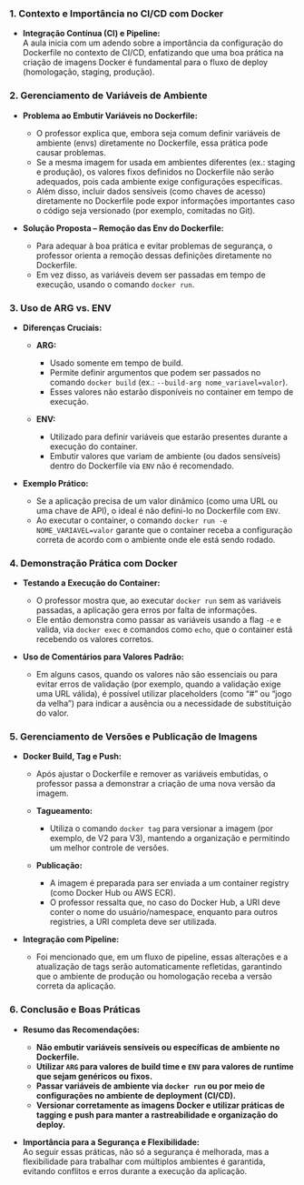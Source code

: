 ### 1. **Contexto e Importância no CI/CD com Docker**

- **Integração Contínua (CI) e Pipeline:**  
  A aula inicia com um adendo sobre a importância da configuração do Dockerfile no contexto de CI/CD, enfatizando que uma boa prática na criação de imagens Docker é fundamental para o fluxo de deploy (homologação, staging, produção).

### 2. **Gerenciamento de Variáveis de Ambiente**

- **Problema ao Embutir Variáveis no Dockerfile:**  
  - O professor explica que, embora seja comum definir variáveis de ambiente (envs) diretamente no Dockerfile, essa prática pode causar problemas.  
  - Se a mesma imagem for usada em ambientes diferentes (ex.: staging e produção), os valores fixos definidos no Dockerfile não serão adequados, pois cada ambiente exige configurações específicas.
  - Além disso, incluir dados sensíveis (como chaves de acesso) diretamente no Dockerfile pode expor informações importantes caso o código seja versionado (por exemplo, comitadas no Git).

- **Solução Proposta – Remoção das Env do Dockerfile:**  
  - Para adequar à boa prática e evitar problemas de segurança, o professor orienta a remoção dessas definições diretamente no Dockerfile.
  - Em vez disso, as variáveis devem ser passadas em tempo de execução, usando o comando `docker run`.

### 3. **Uso de ARG vs. ENV**

- **Diferenças Cruciais:**
  - **ARG:**  
    - Usado somente em tempo de build.  
    - Permite definir argumentos que podem ser passados no comando `docker build` (ex.: `--build-arg nome_variavel=valor`).  
    - Esses valores não estarão disponíveis no container em tempo de execução.
    
  - **ENV:**  
    - Utilizado para definir variáveis que estarão presentes durante a execução do container.
    - Embutir valores que variam de ambiente (ou dados sensíveis) dentro do Dockerfile via `ENV` não é recomendado.
    
- **Exemplo Prático:**  
  - Se a aplicação precisa de um valor dinâmico (como uma URL ou uma chave de API), o ideal é não defini-lo no Dockerfile com `ENV`.  
  - Ao executar o container, o comando `docker run -e NOME_VARIAVEL=valor` garante que o container receba a configuração correta de acordo com o ambiente onde ele está sendo rodado.

### 4. **Demonstração Prática com Docker**

- **Testando a Execução do Container:**
  - O professor mostra que, ao executar `docker run` sem as variáveis passadas, a aplicação gera erros por falta de informações.
  - Ele então demonstra como passar as variáveis usando a flag `-e` e valida, via `docker exec` e comandos como `echo`, que o container está recebendo os valores corretos.

- **Uso de Comentários para Valores Padrão:**  
  - Em alguns casos, quando os valores não são essenciais ou para evitar erros de validação (por exemplo, quando a validação exige uma URL válida), é possível utilizar placeholders (como “#” ou “jogo da velha”) para indicar a ausência ou a necessidade de substituição do valor.

### 5. **Gerenciamento de Versões e Publicação de Imagens**

- **Docker Build, Tag e Push:**
  - Após ajustar o Dockerfile e remover as variáveis embutidas, o professor passa a demonstrar a criação de uma nova versão da imagem.
  - **Tagueamento:**  
    - Utiliza o comando `docker tag` para versionar a imagem (por exemplo, de V2 para V3), mantendo a organização e permitindo um melhor controle de versões.
    
  - **Publicação:**  
    - A imagem é preparada para ser enviada a um container registry (como Docker Hub ou AWS ECR).  
    - O professor ressalta que, no caso do Docker Hub, a URI deve conter o nome do usuário/namespace, enquanto para outros registries, a URI completa deve ser utilizada.

- **Integração com Pipeline:**  
  - Foi mencionado que, em um fluxo de pipeline, essas alterações e a atualização de tags serão automaticamente refletidas, garantindo que o ambiente de produção ou homologação receba a versão correta da aplicação.

### 6. **Conclusão e Boas Práticas**

- **Resumo das Recomendações:**
  - **Não embutir variáveis sensíveis ou específicas de ambiente no Dockerfile.**
  - **Utilizar `ARG` para valores de build time e `ENV` para valores de runtime que sejam genéricos ou fixos.**
  - **Passar variáveis de ambiente via `docker run` ou por meio de configurações no ambiente de deployment (CI/CD).**
  - **Versionar corretamente as imagens Docker e utilizar práticas de tagging e push para manter a rastreabilidade e organização do deploy.**

- **Importância para a Segurança e Flexibilidade:**  
  Ao seguir essas práticas, não só a segurança é melhorada, mas a flexibilidade para trabalhar com múltiplos ambientes é garantida, evitando conflitos e erros durante a execução da aplicação.